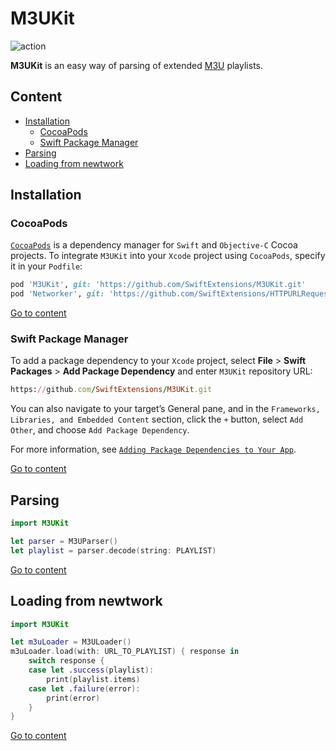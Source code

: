 # M3UKit

![action](https://github.com/SwiftExtensions/M3UKit/actions/workflows/swift.yml/badge.svg)

**M3UKit** is an easy way of parsing of extended [M3U](https://en.wikipedia.org/wiki/M3U) playlists.

## Content
- [Installation](#installation)
    - [CocoaPods](#cocoapods)
    - [Swift Package Manager](#swift-package-manager)
- [Parsing](#parsing)
- [Loading from newtwork](#loading-from-newtwork)

## Installation

### CocoaPods
[`CocoaPods`](https://cocoapods.org/) is a dependency manager for `Swift` and `Objective-C` Cocoa projects. To integrate `M3UKit` into your `Xcode` project using `CocoaPods`, specify it in your `Podfile`:
```ruby
pod 'M3UKit', git: 'https://github.com/SwiftExtensions/M3UKit.git'
pod 'Networker', git: 'https://github.com/SwiftExtensions/HTTPURLRequest.git'
```

[Go to content](#content)

### Swift Package Manager

To add a package dependency to your `Xcode` project, select **File** > **Swift Packages** > **Add Package Dependency** and enter `M3UKit` repository URL:
```ruby
https://github.com/SwiftExtensions/M3UKit.git
```
You can also navigate to your target’s General pane, and in the `Frameworks, Libraries, and Embedded Content` section, click the `+` button, select `Add Other`, and choose `Add Package Dependency`.

For more information, see [`Adding Package Dependencies to Your App`](https://developer.apple.com/documentation/xcode/adding_package_dependencies_to_your_app).

[Go to content](#content)

## Parsing

```swift
import M3UKit

let parser = M3UParser()
let playlist = parser.decode(string: PLAYLIST)
```
[Go to content](#content)

## Loading from newtwork

```swift
import M3UKit

let m3uLoader = M3ULoader()
m3uLoader.load(with: URL_TO_PLAYLIST) { response in
    switch response {
    case let .success(playlist):
        print(playlist.items)
    case let .failure(error):
        print(error)
    }
}
```

[Go to content](#content)

